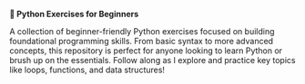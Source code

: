 <b>📝 Python Exercises for Beginners</b>

<p>A collection of beginner-friendly Python exercises focused on building foundational programming skills. From basic syntax to more advanced concepts, this repository is perfect for anyone looking to learn Python or brush up on the essentials. Follow along as I explore and practice key topics like loops, functions, and data structures!</p>
